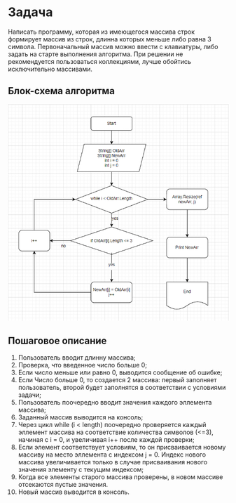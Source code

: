 # Задача

Написать программу, которая из имеющегося массива строк формирует массив из строк, длинна которых меньше либо равна 3 символа. Первоначальный массив можно ввести с клавиатуры, либо задать на старте выполнения алгоритма. При решении не рекомендуется пользоваться коллекциями, лучше обойтись исключительно массивами.

## Блок-схема алгоритма

![Algorithm](Algorithm.jpg)

## Пошаговое описание

1. Пользователь вводит длинну массива;
2. Проверка, что введенное число больше 0;
3. Если число меньше или равно 0, выводится сообщение об ошибке;
4. Если Число больше 0, то создается 2 массива: первый заполняет пользователь, второй будет заполнятся в соответствии с условиями задачи;
5. Пользователь поочередно вводит значения каждого эллемента массива;
6. Заданный массив выводится на консоль;
7. Через цикл while (i < length) поочередно проверяется каждый эллемент массива на соответствие количества символов (<=3), начиная с i = 0, и увеличивая i++ после каждой проверки;
8. Если элемент соответствует условиям, то он присваивается новому массиву на место эллемента с индексом j = 0. Индекс нового массива увеличивается только в случае присваивания нового значения элементу с текущим индексом;
9. Когда все элементы старого массива проверены, в новом массиве отсекаются пустые значения.
10. Новый массив выводится в консоль.


